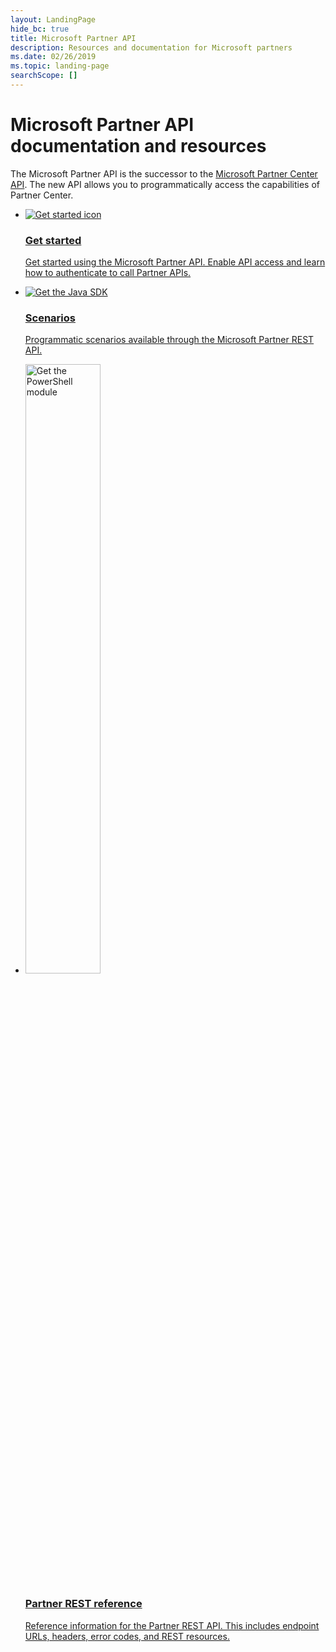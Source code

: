 ```yaml
---
layout: LandingPage
hide_bc: true
title: Microsoft Partner API
description: Resources and documentation for Microsoft partners
ms.date: 02/26/2019
ms.topic: landing-page
searchScope: []
---
```


# Microsoft Partner API documentation and resources

The Microsoft Partner API is the successor to the [Microsoft Partner Center API](https://docs.microsoft.com/en-us/partner-center/develop/). The new API allows you to programmatically access the capabilities of Partner Center.

<ul id="products1" class="cardsC cols cols3 panelContent">
    <li>
        <a href="develop/get-started.md">
            <div class="cardSize">
                <div class="cardPadding">
                    <div class="card">
                        <div class="cardImageOuter">
                            <div class="cardImage bgdAccent1">
                                <img alt="Get started icon" src="https://docs.microsoft.com/media/illustrations/sql-database-develop.svg" data-linktype="external">
                            </div>
                        </div>
                        <div class="cardText">
                            <h3>Get started</h3>
                            <p>Get started using the Microsoft Partner API. Enable API access and learn how to authenticate to call Partner APIs.</p>
                        </div>
                    </div>
                </div>
            </div>
        </a>
    </li>
    <li>
        <a href="develop/scenarios.md">
            <div class="cardSize">
                <div class="cardPadding">
                    <div class="card">
                        <div class="cardImageOuter">
                            <div class="cardImage bgdAccent1">
                                <img alt="Get the Java SDK" src="https://docs.microsoft.com/visualstudio/images/vs_features-4.svg" data-linktype="external">
                            </div>
                        </div>
                        <div class="cardText">
                            <h3>Scenarios</h3>
                            <p>Programmatic scenarios available through the Microsoft Partner REST API.</p>
                        </div>
                    </div>
                </div>
            </div>
        </a>
    </li>
    <li>
        <a href="develop/rest-api-reference.md">
            <div class="cardSize">
                <div class="cardPadding">
                    <div class="card">
                        <div class="cardImageOuter">
                            <div class="cardImage bgdAccent1">
                                <img alt="Get the PowerShell module" hieght="50%" width="50%" src="https://docs.microsoft.com/visualstudio/images/vs_web-1.svg" data-linktype="external">
                            </div>
                        </div>
                        <div class="cardText">
                            <h3>Partner REST reference</h3>
                            <p>Reference information for the Partner REST API. This includes endpoint URLs, headers, error codes, and REST resources.</p>
                        </div>
                    </div>
                </div>
            </div>
        </a>
    </li>
</ul>
